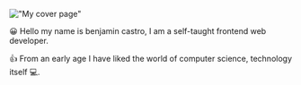 !["My cover page"]("images/myCoverpage.png")

😀 Hello my name is benjamin castro, I am a self-taught frontend web developer.

👍 From an early age I have liked the world of computer science, technology itself 💻.

